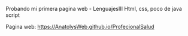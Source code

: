 Probando mi primera pagina web - LenguajesIII Html, css, poco de java script

Pagina web: https://AnatolysWeb.github.io/ProfecionalSalud
